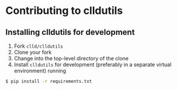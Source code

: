 # Contributing to clldutils

## Installing clldutils for development

1. Fork `clld/clldutils`
2. Clone your fork
3. Change into the top-level directory of the clone
4. Install `clldutils` for development (preferably in a separate virtual environment) running
```bash
$ pip install -r requirements.txt
```

